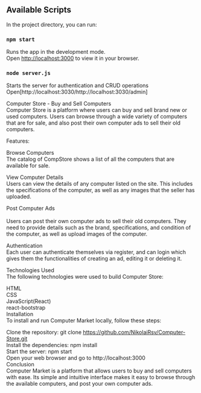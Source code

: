 ## Available Scripts

In the project directory, you can run:

### `npm start`

Runs the app in the development mode.\
Open [http://localhost:3000](http://localhost:3000) to view it in your browser.

### `node server.js`

Starts the server for authentication and CRUD operations<br>
Open[http://localhost:3030/http://localhost:3030/admin]<br>

Computer Store - Buy and Sell Computers<br>
Computer Store is a platform where users can buy and sell brand new or used computers. Users can browse through a wide variety of computers that are for sale, and also post their own computer ads to sell their old computers.<br>

Features:<br>

Browse Computers<br>
The catalog of CompStore shows a list of all the computers that are available for sale.<br>

View Computer Details<br>
Users can view the details of any computer listed on the site. This includes the specifications of the computer, as well as any images that the seller has uploaded.<br>

Post Computer Ads<br>   
Users can post their own computer ads to sell their old computers. They need to provide details such as the brand, specifications, and condition of the computer, as well as upload images of the computer.<br>

Authentication<br>
Each user can authenticate themselves via register, and can login which gives them the functionalities of creating an ad, editing it or deleting it.<br>

Technologies Used<br>
The following technologies were used to build Computer Store:<br>

HTML <br>
CSS<br>
JavaScript(React)<br>
react-bootstrap<br>
Installation<br>
To install and run Computer Market locally, follow these steps:<br>

Clone the repository: git clone https://github.com/NikolaiRsv/Computer-Store.git<br>
Install the dependencies: npm install<br>
Start the server: npm start<br>
Open your web browser and go to http://localhost:3000<br>
Conclusion<br>
Computer Market is a platform that allows users to buy and sell computers with ease. Its simple and intuitive interface makes it easy to browse through the available computers, and post your own computer ads.
